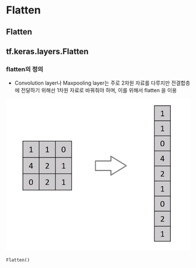 # Flatten

## Flatten

## tf.keras.layers.Flatten

### flatten의 정의

* Convolution layer나 Maxpooling layer는 주로 2차원 자료를 다루지만 전결합층에 전달하기 위해선 1차원 자료로 바꿔줘야 하며, 이를 위해서 flatten 을 이용

![flatten](../../../.gitbook/assets/flatten.png)

```python
Flatten()
```

